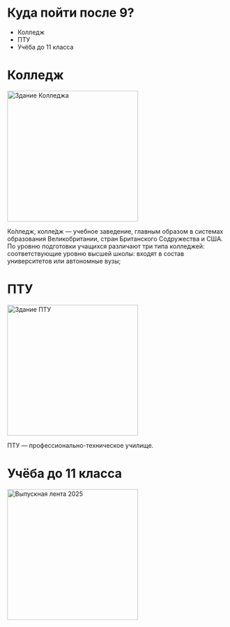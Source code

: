 <!DOCTYPE html>
<html lang="ru">
<head>
  <meta charset="UTF-8">
  <title>Куда пойти после 9?</title>
</head>
<body>
  <h1>Куда пойти после 9?</h1>
  <ul>
    <li>Колледж</li>
    <li>ПТУ</li>
    <li>Учёба до 11 класса</li>
  </ul>

  <h1>Колледж</h1> 
  <img 
    src="https://upload.wikimedia.org/wikipedia/commons/9/95/Carnegie_Building.jpg"
    alt="Здание Колледжа"
    width="300">
  <p>Ко́лледж, колле́дж — учебное заведение, главным образом в системах образования Великобритании, стран Британского Содружества и США. По уровню подготовки учащихся различают три типа колледжей: соответствующие уровню высшей школы: входят в состав университетов или автономные вузы;</p>

  <h1>ПТУ</h1>
  <img 
    src="https://gorod.dp.ua/pic/news/newsimages/1118/153274_large.jpg"
    alt="Здание ПТУ"
    width="300">
  <p>ПТУ — профессионально-техническое училище.</p>

  <h1>Учёба до 11 класса</h1>
  <img 
    src="https://medalkus.com.ua/image/cache/catalog/lenta202/vypusknyk-2025-synya-vypuskna-strichka-sriblo-800x600.webp" 
    alt="Выпускная лента 2025" 
    width="300">
</body>
</html>

